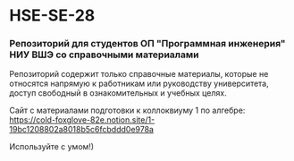 # HSE-SE-28
### Репозиторий для студентов ОП "Программная инженерия" НИУ ВШЭ со справочными материалами
Репозиторий содержит только справочные материалы, которые не относятся напрямую к работникам или руководству университета, доступ свободный в ознакомительных и учебных целях.

Сайт с материалами подготовки к коллоквиуму 1 по алгебре:  
https://cold-foxglove-82e.notion.site/1-19bc1208802a8018b5c6fcbddd0e978a

Используйте с умом!)
